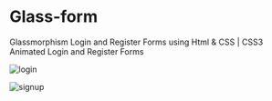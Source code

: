 # Glass-form
Glassmorphism Login and Register Forms using Html & CSS | CSS3 Animated Login and Register Forms

![login](https://github.com/ohorodnichuk17/Glass-form/assets/101930820/dc4b2d41-620f-4e9b-83b2-c96f5a9d05d7)

![signup](https://github.com/ohorodnichuk17/Glass-form/assets/101930820/92e42133-0c4f-42f3-a187-b3b1d1dd3f73)
